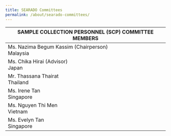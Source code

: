```yaml
---
title: SEARADO Committees
permalink: /about/searado-committees/
---
```

| SAMPLE COLLECTION PERSONNEL (SCP) COMMITTEE MEMBERS |
| --- |
| Ms. Nazima Begum Kassim (Chairperson)<br>Malaysia |  
| Ms. Chika Hirai (Advisor)<br>Japan |
| Mr. Thassana Thairat<br>Thailand |
| Ms. Irene Tan<br>Singapore |
| Ms. Nguyen Thi Men<br>Vietnam |
| Ms. Evelyn Tan<br>Singapore |
